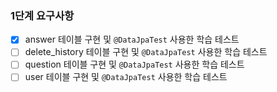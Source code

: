 ### 1단계 요구사항

- [x] answer 테이블 구현 및 `@DataJpaTest` 사용한 학습 테스트
- [ ] delete_history 테이블 구현 및 `@DataJpaTest` 사용한 학습 테스트
- [ ] question 테이블 구현 및 `@DataJpaTest` 사용한 학습 테스트
- [ ] user 테이블 구현 및 `@DataJpaTest` 사용한 학습 테스트